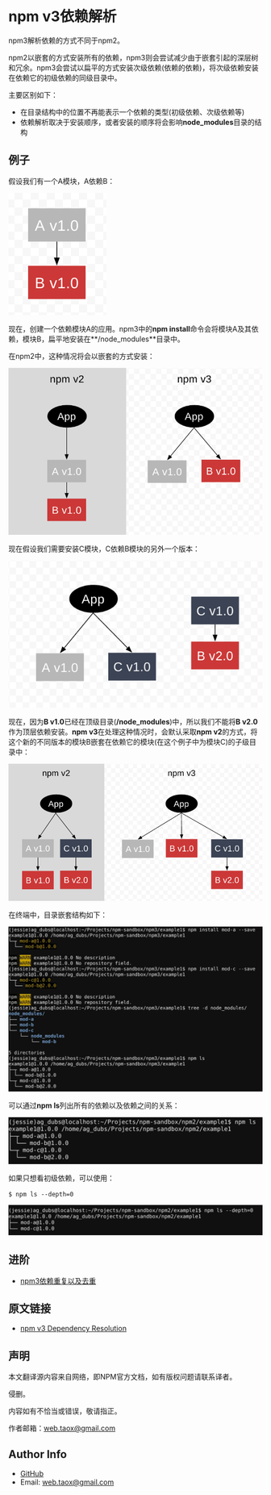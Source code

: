 # npm v3依赖解析

npm3解析依赖的方式不同于npm2。

npm2以嵌套的方式安装所有的依赖，npm3则会尝试减少由于嵌套引起的深层树和冗余。npm3会尝试以扁平的方式安装次级依赖(依赖的依赖)，将次级依赖安装在依赖它的初级依赖的同级目录中。

主要区别如下：

* 在目录结构中的位置不再能表示一个依赖的类型(初级依赖、次级依赖等)
* 依赖解析取决于安装顺序，或者安装的顺序将会影响**node_modules**目录的结构

## 例子

假设我们有一个A模块，A依赖B：

![npm3deps1](../../../images/npm/how-npm-works/npm3deps1.png)

现在，创建一个依赖模块A的应用。npm3中的**npm install**命令会将模块A及其依赖，模块B，扁平地安装在**/node_modules**目录中。

在npm2中，这种情况将会以嵌套的方式安装：

![npm3deps2](../../../images/npm/how-npm-works/npm3deps2.png)

现在假设我们需要安装C模块，C依赖B模块的另外一个版本：

![npm3deps3](../../../images/npm/how-npm-works/npm3deps3.png)

现在，因为**B v1.0**已经在顶级目录(**/node_modules**)中，所以我们不能将**B v2.0**作为顶层依赖安装。**npm v3**在处理这种情况时，会默认采取**npm v2**的方式，将这个新的不同版本的模块B嵌套在依赖它的模块(在这个例子中为模块C)的子级目录中：

![npm3deps4](../../../images/npm/how-npm-works/npm3deps4.png)

在终端中，目录嵌套结构如下：

![npm3tree](../../../images/npm/how-npm-works/npm3tree.png)

可以通过**npm ls**列出所有的依赖以及依赖之间的关系：

![npmls](../../../images/npm/how-npm-works/npmls.png)

如果只想看初级依赖，可以使用：

```shell
$ npm ls --depth=0
```

![npmlsdepth0](../../../images/npm/how-npm-works/npmlsdepth0.png)

## 进阶

* [npm3依赖重复以及去重](https://ninjiahub.github.io/Tools-Tricks/npm/docs/how-npm-works/npm3-dupe)

## 原文链接

* [npm v3 Dependency Resolution](https://docs.npmjs.com/how-npm-works/npm3)

## 声明

本文翻译源内容来自网络，即NPM官方文档，如有版权问题请联系译者。

侵删。

内容如有不恰当或错误，敬请指正。

作者邮箱：<web.taox@gmail.com>

## Author Info

* [GitHub](https://github.com/Tao-Quixote)
* Email: <web.taox@gmail.com>